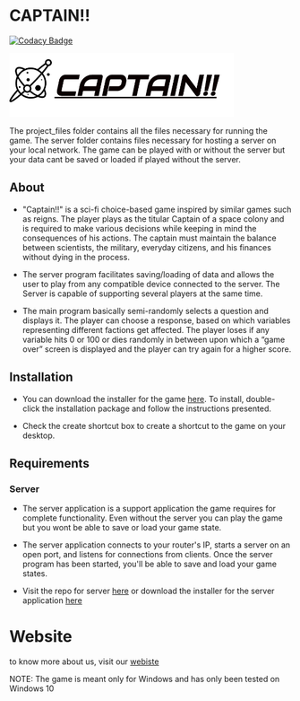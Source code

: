# CAPTAIN!!

[![Codacy Badge](https://api.codacy.com/project/badge/Grade/96f839029d6b448fb5513c6b0396d603)](https://app.codacy.com/gh/1337-inc/Captain?utm_source=github.com&utm_medium=referral&utm_content=1337-inc/Captain&utm_campaign=Badge_Grade)

![Header](project_pics/captain_logo.png)

The project_files folder contains all the files necessary for running the game.
The server folder contains files necessary for hosting a server on your local network.
The game can be played with or without the server but your data cant be saved or loaded if played without the server.

## About
- "Captain!!" is a sci-fi choice-based game inspired by similar games such as
  reigns. The player plays as the titular Captain of a space colony and is
  required to make various decisions while keeping in mind the consequences
  of his actions. The captain must maintain the balance between scientists,
  the military, everyday citizens, and his finances without dying in the
  process.

- The server program facilitates saving/loading of data and allows the user to
  play from any compatible device connected to the server. The Server is
  capable of supporting several players at the same time.

- The main program basically semi-randomly selects a question and displays
  it. The player can choose a response, based on which variables representing
  different factions get affected. The player loses if any variable hits 0 
  or 100 or dies randomly in between upon which a “game over” screen is displayed 
  and the player can try again for a higher score.

## Installation
- You can download the installer for the game [here](https://github.com/1337-inc/Captain/releases). To install, double-click the installation package and follow the instructions presented.

- Check the create shortcut box to create a shortcut to the game on your desktop.


## Requirements

### Server
- The server application is a support application the game requires for complete functionality. Even without the server you can play the game but you wont be able to save or load your game state.

-  The server application connects to your router's IP, starts a server on an open port, and listens for connections from clients. Once the server program has been started, you'll be able to save and load your game states.

- Visit the repo for server [here](https://github.com/1337-inc/Server) 
  or
  download the installer for the server application [here](https://github.com/1337-inc/Server/releases)
  
# Website
to know more about us, visit our [webiste](https://1337inc-captain.website2.me/)


NOTE: The game is meant only for Windows and has only been tested on Windows 10
